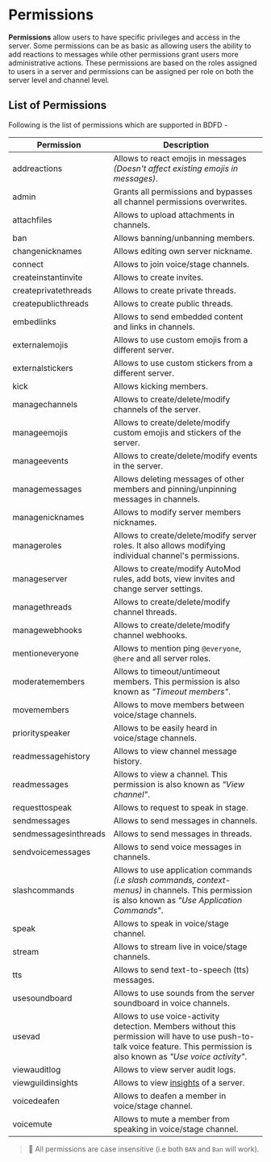 # Permissions
**Permissions** allow users to have specific privileges and access in the server. Some permissions can be as basic as allowing users the ability to add reactions to messages while other permissions grant users more administrative actions. These permissions are based on the roles assigned to users in a server and permissions can be assigned per role on both the server level and channel level.

## List of Permissions
Following is the list of permissions which are supported in BDFD -

Permission | Description 
----- | -----  
addreactions | Allows to react emojis in messages *(Doesn't affect existing emojis in messages)*.
admin | Grants all permissions and bypasses all channel permissions overwrites.
attachfiles | Allows to upload attachments in channels.
ban | Allows banning/unbanning members.
changenicknames | Allows editing own server nickname.
connect | Allows to join voice/stage channels.
createinstantinvite | Allows to create invites.
createprivatethreads | Allows to create private threads.
createpublicthreads | Allows to create public threads.
embedlinks | Allows to send embedded content and links in channels.
externalemojis | Allows to use custom emojis from a different server.
externalstickers | Allows to use custom stickers from a different server.
kick | Allows kicking members.
managechannels | Allows to create/delete/modify channels of the server.
manageemojis | Allows to create/delete/modify custom emojis and stickers of the server.
manageevents | Allows to create/delete/modify events in the server.
managemessages | Allows deleting messages of other members and pinning/unpinning messages in channels.
managenicknames | Allows to modify server members nicknames.
manageroles | Allows to create/delete/modify server roles. It also allows modifying individual channel's permissions.
manageserver | Allows to create/modify AutoMod rules, add bots, view invites and change server settings.
managethreads | Allows to create/delete/modify channel threads.
managewebhooks | Allows to create/delete/modify channel webhooks.
mentioneveryone | Allows to mention ping `@everyone`, `@here` and all server roles.
moderatemembers | Allows to timeout/untimeout members. This permission is also known as *"Timeout members"*.
movemembers | Allows to move members between voice/stage channels.
priorityspeaker | Allows to be easily heard in voice/stage channels.
readmessagehistory | Allows to view channel message history.
readmessages | Allows to view a channel. This permission is also known as *"View channel"*. 
requesttospeak | Allows to request to speak in stage.
sendmessages | Allows to send messages in channels.
sendmessagesinthreads | Allows to send messages in threads.
sendvoicemessages | Allows to send voice messages in channels.
slashcommands | Allows to use application commands *(i.e slash commands, context-menus)* in channels. This permission is also known as *"Use Application Commands"*.
speak | Allows to speak in voice/stage channel.
stream | Allows to stream live in voice/stage channels.
tts | Allows to send text-to-speech (tts) messages.
usesoundboard | Allows to use sounds from the server soundboard in voice channels.
usevad | Allows to use voice-activity detection. Members without this permission will have to use push-to-talk voice feature. This permission is also known as *"Use voice activity"*.
viewauditlog | Allows to view server audit logs.
viewguildinsights | Allows to view [insights](https://discord.com/developers/servers) of a server.
voicedeafen | Allows to deafen a member in voice/stage channel.
voicemute | Allows to mute a member from speaking in voice/stage channel.

> 📝 All permissions are case insensitive (i.e both `BAN` and `Ban` will work).
